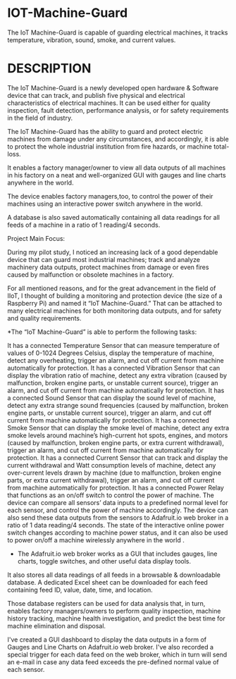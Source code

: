 # IOT-Machine-Guard
The IoT Machine-Guard is capable of guarding electrical machines, it tracks temperature, vibration, sound, smoke, and current values.

# DESCRIPTION
The IoT Machine-Guard is a newly developed open hardware & Software device that can track, and publish five physical and electrical characteristics of electrical machines. 
It can be used either for quality inspection, fault detection, performance analysis, or for safety requirements in the field of industry. 

The IoT Machine-Guard has the ability to guard and protect electric machines from damage under any circumstances, and accordingly, it is able to protect the whole industrial institution from fire hazards, or machine total-loss. 

It enables a factory manager/owner to view all data outputs of all machines in his factory on a neat and well-organized GUI with gauges and line charts anywhere in the world. 

The device enables factory managers,too, to control the power of their machines using an interactive power switch anywhere in the world. 

A database is also saved automatically containing all data readings for all feeds of a machine in a ratio of 1 reading/4 seconds.

Project Main Focus:

During my pilot study, I noticed an increasing lack of a good dependable device that can guard most industrial machines; track and analyze machinery data outputs, protect machines from damage or even fires caused by malfunction or obsolete machines in a factory.

For all mentioned reasons, and for the great advancement in the field of IIoT, I thought of building a monitoring and protection device (the size of a Raspberry Pi) and named it “IoT Machine-Guard.” That can be attached to many electrical machines for both monitoring data outputs, and for safety and quality requirements.

*The “IoT Machine-Guard” is able to perform the following tasks:

It has a connected Temperature Sensor that can measure temperature of values of 0-1024 Degrees Celsius, display the temperature of machine, detect any overheating, trigger an alarm, and cut off current from machine automatically for protection.
It has a connected Vibration Sensor that can display the vibration ratio of machine, detect any extra vibration (caused by malfunction, broken engine parts, or unstable current source), trigger an alarm, and cut off current from machine automatically for protection.
It has a connected Sound Sensor that can display the sound level of machine, detect any extra strange sound frequencies (caused by malfunction, broken engine parts, or unstable current source), trigger an alarm, and cut off current from machine automatically for protection.
It has a connected Smoke Sensor that can display the smoke level of machine, detect any extra smoke levels around machine’s high-current hot spots, engines, and motors (caused by malfunction, broken engine parts, or extra current withdrawal), trigger an alarm, and cut off current from machine automatically for protection.
It has a connected Current Sensor that can track and display the current withdrawal and Watt consumption levels of machine, detect any over-current levels drawn by machine (due to malfunction, broken engine parts, or extra current withdrawal), trigger an alarm, and cut off current from machine automatically for protection.
It has a connected Power Relay that functions as an on/off switch to control the power of machine.
The device can compare all sensors’ data inputs to a predefined normal level for each sensor, and control the power of machine accordingly. 
The device can also send these data outputs from the sensors to Adafruit.io web broker in a ratio of 1 data reading/4 seconds.
The state of the interactive online power switch changes according to machine power status, and it can also be used to power on/off a machine wirelessly anywhere in the world .
* The Adafruit.io web broker works as a GUI that includes gauges, line charts, toggle switches, and other useful data display tools.

It also stores all data readings of all feeds in a browsable & downloadable database. A dedicated Excel sheet can be downloaded for each feed containing feed ID, value, date, time, and location. 

Those database registers can be used for data analysis that, in turn, enables factory managers/owners  to perform quality inspection, machine history tracking, machine health investigation, and predict the best time for machine elimination and disposal. 

I've created a GUI dashboard to display the data outputs in a form of Gauges and Line Charts on Adafruit.io web broker.
I've also recorded a special trigger for each data feed on the web broker, which in turn will send an e-mail in case any data feed exceeds the pre-defined normal value of each sensor.
